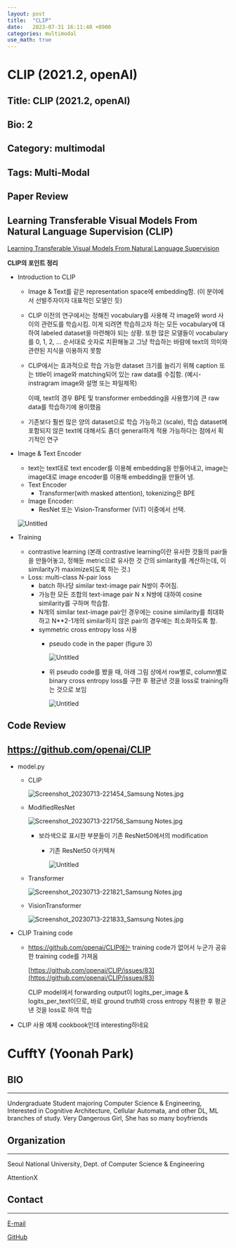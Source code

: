 ```yaml
---
layout: post
title:  "CLIP"
date:   2023-07-31 16:11:40 +0900
categories: multimodal
use_math: true
---
```




# CLIP (2021.2, openAI)
## Title: CLIP (2021.2, openAI)
## Bio: 2
## Category: multimodal
## Tags: Multi-Modal

## Paper Review

## Learning Transferable Visual Models From Natural Language Supervision (CLIP)

[Learning Transferable Visual Models From Natural Language Supervision](https://arxiv.org/abs/2103.00020)

**CLIP의 포인트 정리**

- Introduction to CLIP
    - Image & Text를 같은 representation space에 embedding함. (이 분야에서 선발주자이자 대표적인 모델인 듯)
    - CLIP 이전의 연구에서는 정해진 vocabulary를 사용해 각 image와 word 사이의 관련도를 학습시킴. 이게 되려면 학습하고자 하는 모든 vocabulary에 대하여 labeled dataset을 마련해야 되는 상황. 또한 많은 모델들이 vocabulary를 0, 1, 2, … 순서대로 숫자로 치환해놓고 그냥 학습하는 바람에 text의 의미와 관련된 지식을 이용하지 못함
    - CLIP에서는 효과적으로 학습 가능한 dataset 크기를 늘리기 위해 caption 또는 title이 image와 matching되어 있는 raw data를 수집함. (예시- instragram image와 설명 또는 파일제목)

        이때, text의 경우 BPE 및 transformer embedding을 사용했기에 큰 raw data를 학습하기에 용이했음

    - 기존보다 훨씬 많은 양의 dataset으로 학습 가능하고 (scale), 학습 dataset에 포함되지 않은 text에 대해서도 좀더 general하게 적용 가능하다는 점에서 획기적인 연구
- Image & Text Encoder
    - text는 text대로 text encoder를 이용해 embedding을 만들어내고, image는 image대로 image encoder를 이용해 embedding을 만들어 냄.
    - Text Encoder
        - Transformer(with masked attention), tokenizing은 BPE
    - Image Encoder:
        - ResNet 또는 Vision-Transformer (ViT) 이중에서 선택.

    ![Untitled](https://agency301.github.io/assets/img/CLIP/Untitled.png)


- Training
    - contrastive learning (본래 contrastive learning이란 유사한 것들의 pair들을 만들어놓고, 정해둔 metric으로 유사한 것 간의 simlarity를 계산하는데, 이 similarity가 maximize되도록 하는 것.)
    - Loss: multi-class N-pair loss
        - batch 하나당 similar text-image pair N쌍이 주어짐.
        - 가능한 모든 조합의 text-image pair N x N쌍에 대하여 cosine similarity를 구하며 학습함.
        - N개의 similar text-image pair인 경우에는 cosine similarity를 최대화하고 N**2-1개의 similar하지 않은 pair의 경우에는 최소화하도록 함.
        - symmetric cross entropy loss 사용
            - pseudo code in the paper (figure 3)

                ![Untitled](https://agency301.github.io/assets/img/CLIP/Untitled%201.png)

            - 위 pseudo code를 봤을 때, 아래 그림 상에서 row별로, column별로 binary cross entropy loss를 구한 후 평균낸 것을 loss로 training하는 것으로 보임

                ![Untitled](https://agency301.github.io/assets/img/CLIP/Untitled%202.png)


## Code Review

## https://github.com/openai/CLIP
- model.py
    - CLIP

        ![Screenshot_20230713-221454_Samsung Notes.jpg](https://agency301.github.io/assets/img/CLIP/Screenshot_20230713-221454_Samsung_Notes.jpg)

    - ModifiedResNet

        ![Screenshot_20230713-221756_Samsung Notes.jpg](https://agency301.github.io/assets/img/CLIP/Screenshot_20230713-221756_Samsung_Notes.jpg)

        - 보라색으로 표시한 부분들이 기존 ResNet50에서의 modification
            - 기존 ResNet50 아키텍쳐

                ![Untitled](https://agency301.github.io/assets/img/CLIP/Untitled%203.png)

    - Transformer

        ![Screenshot_20230713-221821_Samsung Notes.jpg](https://agency301.github.io/assets/img/CLIP/Screenshot_20230713-221821_Samsung_Notes.jpg)

    - VisionTransformer

        ![Screenshot_20230713-221833_Samsung Notes.jpg](https://agency301.github.io/assets/img/CLIP/Screenshot_20230713-221833_Samsung_Notes.jpg)

- CLIP Training code
    - https://github.com/openai/CLIP에는 training code가 없어서 누군가 공유한 training code를 가져옴

        [https://github.com/openai/CLIP/issues/83](https://github.com/openai/CLIP/issues/83)

        CLIP model에서 forwarding output이 logits_per_image & logits_per_text이므로, 바로 ground truth와 cross entropy 적용한 후 평균낸 것을 loss로 하여 학습

- CLIP 사용 예제 cookbook인데 interesting하네요

    [](https://github.com/openai/CLIP/blob/main/notebooks/Interacting_with_CLIP.ipynb)


# CufftY (Yoonah Park)
## BIO
----------
Undergraduate Student majoring Computer Science & Engineering, Interested in Cognitive Architecture, Cellular Automata, and other DL, ML branches of study.
Very Dangerous Girl, She has so many boyfriends

## Organization
----------
Seoul National University, Dept. of Computer Science & Engineering

AttentionX

## Contact
----------
[E-mail](wisdomsword21@snu.ac.kr)

[GitHub](https://github.com/gyuuuna)